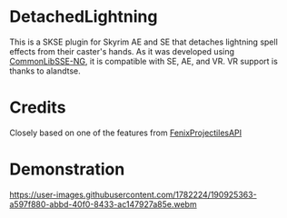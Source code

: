 # DetachedLightning
This is a SKSE plugin for Skyrim AE and SE that detaches lightning spell effects from their caster's hands.
As it was developed using [CommonLibSSE-NG](https://github.com/CharmedBaryon/CommonLibSSE-NG), it is compatible with SE, AE, and VR. VR support is thanks to alandtse.
# Credits
Closely based on one of the features from [FenixProjectilesAPI](https://github.com/fenix31415/FenixProjectilesAPI)

# Demonstration

https://user-images.githubusercontent.com/1782224/190925363-a597f880-abbd-40f0-8433-ac147927a85e.webm
